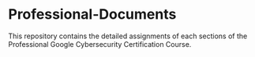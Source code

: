 # Professional-Documents

This repository contains the detailed assignments of each sections of the Professional Google Cybersecurity Certification Course. 
